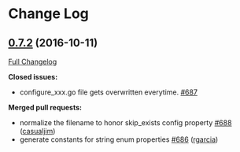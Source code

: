 # Change Log

## [0.7.2](https://github.com/ianchen0119/go-swagger/tree/0.7.2) (2016-10-11)
[Full Changelog](https://github.com/ianchen0119/go-swagger/compare/0.7.1...0.7.2)

**Closed issues:**

- configure\_xxx.go file gets overwritten everytime. [\#687](https://github.com/ianchen0119/go-swagger/issues/687)

**Merged pull requests:**

- normalize the filename to honor skip\_exists config property [\#688](https://github.com/ianchen0119/go-swagger/pull/688) ([casualjim](https://github.com/casualjim))
- generate constants for string enum properties [\#686](https://github.com/ianchen0119/go-swagger/pull/686) ([rgarcia](https://github.com/rgarcia))
